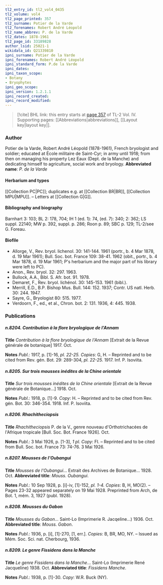 ```yaml
---
tl2_entry_id: tl2_vol4_0435
tl2_volume: vol4
tl2_page_printed: 357
tl2_surname: Potier de la Varde
tl2_forenames: Robert André Léopold
tl2_name_abbrev: P. de la Varde
tl2_dates: 1878-1961
tl2_page_id: 33189828
author_lsid: 25021-1
wikidata_id: Q21339810
ipni_surname: Potier de la Varde
ipni_forenames: Robert André Léopold
ipni_standard_form: P.de la Varde
ipni_dates: 
ipni_taxon_scope: 
- Botany
- Bryophytes
ipni_geo_scope: 
ipni_version: 1.2.1.1
ipni_record_created: 
ipni_record_modified:
---
```



> [!cite] BHL link: this entry starts at [page 357](https://www.biodiversitylibrary.org/page/33189828) of TL-2 Vol. IV.
> Supporting pages: [[Abbreviations|abbreviations]], [[Layout key|layout key]].

### Author

Potier de la Varde, Robert André Léopold (1878-1961), French bryologist and soldier; educated at École militaire de Saint-Cyr; in army until 1918; from then on managing his property Lez Eaux (Dept. de la Manche) and dedicating himself to agriculture, social work and bryology. 
**Abbreviated name**: *P. de la Varde*

#### Herbarium and types

[[Collection PC|PC]]; duplicates e.g. at [[Collection BR|BR]], [[Collection MPU|MPU]]. – Letters at [[Collection G|G]].

#### Bibliography and biography

Barnhart 3: 103; BL 2: 178, 704; IH 1 (ed. 1): 74, (ed. 7): 340; 2: 362; LS suppl. 22140; MW p. 392, suppl. p. 286; Roon p. 89; SBC p. 129; TL-2/see G. Foreau.

#### Biofile

- Allorge, V., Rev. bryol. lichenol. 30: 141-144. 1961 (portr., b. 4 Mar 1878, d. 19 Mar 1961); Bull. Soc. bot. France 109: 38-41. 1962 (obit., portr., b. 4 Mar 1878, d. 19 Mar 1961; P's herbarium and the major part of his library were left to PC).
- Anon., Rev. bryol. 32: 297. 1963.
- Bullock, A.A., Bibl. S. Afr. bot. 91. 1978.
- Demaret, F., Rev. bryol. lichénol. 30: 145-153. 1961 (bibl.).
- Merrill, E.D., B.P. Bishop Mus. Bull. 144: 152. 1937; Contr. US natl. Herb. 30: 244. 1947.
- Sayre, G., Bryologist 80: 515. 1977.
- Verdoorn, F., ed., et al., Chron. bot. 2: 131. 1936, 4: 445. 1938.

### Publications

##### n.8204. Contribution à la flore bryologique de l'Annam

**Title**
*Contribution à la flore bryologique de l'Annam* \[Extrait de la Revue générale de botanique\] 1917. Oct.

**Notes**
*Publ*.: 1917, p. \[1\]-16, *pl. 22-25. Copies*: G, H. – Reprinted and to be cited from Rev. gén. Bot. 29: 289-304, *pl. 22-25.* 1917. Inf. P. Isoviita.

##### n.8205. Sur trois mousses inédites de la Chine orientale

**Title**
*Sur trois mousses inédites de la Chine orientale* \[Extrait de la Revue générale de Botanique...\] 1918. Oct.

**Notes**
*Publ*.: 1918, p. \[1\]-9. *Copy*: H. – Reprinted and to be cited from Rev. gén. Bot. 30: 346-354. 1918. Inf. P. Isoviita.

##### n.8206. Rhachitheciopsis

**Title**
*Rhachitheciopsis* P. de la V., genre nouveau d'Orthotrichacées de l'Afrique tropicale \[Bull. Soc. Bot. France 1926\]. Oct.

**Notes**
*Publ*.: 3 Mai 1926, p. \[1-3\], *1 pl. Copy*: FI. – Reprinted and to be cited from Bull. Soc. bot. France 73: 74-76. 3 Mai 1926.

##### n.8207. Mousses de l'Oubangui

**Title**
*Mousses de l'Oubangui*... Extrait des Archives de Botanique... 1928. Oct.
**Abbreviated title**: *Mouss. Oubangui*.

**Notes**
*Publ*.: 10 Sep 1928, p. \[i\]-iv, \[1\]-152, *pl. 1-4. Copies*: B, H, MO(2). – Pages 23-32 appeared separately on 19 Mai 1928. Preprinted from Arch, de Bot. 1, mém. 3, 1927 (publ. 1928).

##### n.8208. Mousses du Gabon

**Title**
*Mousses du Gabon*... Saint-Lo (Imprimerie R. Jacqeline...) 1936. Oct.
**Abbreviated title**: *Mouss. Gabon*.

**Notes**
*Publ*.: 1936, p. \[i\], \[1\]-270, \[1, err.\]. *Copies*: B, BR, MO, NY. – Issued as Mém. Soc. Sci. nat. Cherbourg, 1936.

##### n.8209. Le genre Fissidens dans la Manche

**Title**
*Le genre Fissidens dans la Manche*... Saint-Lo (Imprimerie René Jacqueline) 1938. Oct.
**Abbreviated title**: *Fissidens Manche*.

**Notes**
*Publ*.: 1938, p. \[1\]-30. *Copy*: W.R. Buck (NY).

